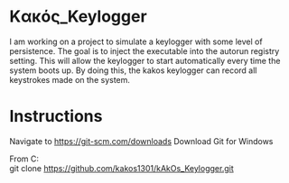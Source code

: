 # Kακός_Keylogger
I am working on a project to simulate a keylogger with some level of persistence. The goal is to inject the executable into the autorun registry setting. This will allow the keylogger to start automatically every time the system boots up. By doing this, the kakos keylogger can record all keystrokes made on the system.

# Instructions

Navigate to https://git-scm.com/downloads
Download Git for Windows

From C:\
git clone https://github.com/kakos1301/kAkOs_Keylogger.git

